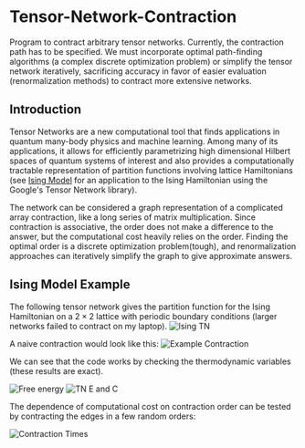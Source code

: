 # Tensor-Network-Contraction
Program to contract arbitrary tensor networks. Currently, the contraction path has to be specified. We must incorporate optimal path-finding algorithms (a complex discrete optimization problem) or simplify the tensor network iteratively, sacrificing accuracy in favor of easier evaluation (renormalization methods) to contract more extensive networks.

## Introduction 

Tensor Networks are a new computational tool that finds applications in quantum many-body physics and machine learning. Among many of its applications, it allows for efficiently parametrizing high dimensional Hilbert spaces of quantum systems of interest and also provides a computationally tractable representation of partition functions involving lattice Hamiltonians (see [Ising Model](https://github.com/letallbewell/Ising_Model) for an application to the Ising Hamiltonian using the Google's Tensor Network library).

The network can be considered a graph representation of a complicated array contraction, like a long series of matrix multiplication. Since contraction is associative, the order does not make a difference to the answer, but the computational cost heavily relies on the order. Finding the optimal order is a discrete optimization problem(tough), and renormalization approaches can iteratively simplify the graph to give approximate answers.

## Ising Model Example

The following tensor network gives the partition function for the Ising Hamiltonian on a $2\times2$ lattice with periodic boundary conditions (larger networks failed to contract on my laptop).
![Ising TN](https://user-images.githubusercontent.com/43025445/195797650-01870fc9-f654-4d70-bf27-5bc90e25a242.jpg)

A naive contraction would look like this:
![Example Contraction](https://user-images.githubusercontent.com/43025445/195797826-6b87c70a-561a-4980-a3cb-b8371fe2e413.jpg)

We can see that the code works by checking the thermodynamic variables (these results are exact).

![Free energy](https://user-images.githubusercontent.com/43025445/195797978-b33029b5-ccb2-4761-9436-3c5bafd11698.jpg)
![TN E and C](https://user-images.githubusercontent.com/43025445/195798010-88da46f3-b666-4433-9df9-e355ce31c10a.jpg)

The dependence of computational cost on contraction order can be tested by contracting the edges in a few random orders:

![Contraction Times](https://user-images.githubusercontent.com/43025445/195798233-1090746d-3097-44ad-a0ec-d3dc05eb5888.jpg)


